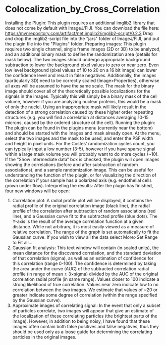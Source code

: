 # Colocalization_by_Cross_Correlation
Installing the Plugin:
This plugin requires an additional imglib2 library that does not come by default with ImageJ/FIJI. You can download the file here: https://mvnrepository.com/artifact/net.imglib2/imglib2-script/0.2.3
Drag and drop the imglib2-script file into the "jars" folder of ImageJ/FIJI, and put the plugin file into the "Plugins" folder. 
Preparing images:
This plugin requires two single channel, single frame images (2D or 3D) to be analyzed, and an additional binary mask to define the randomization area (details for mask below). The two images should undergo appropriate background subtraction to lower the background pixel values to zero or near zero. Even low level background (pixel values of 10 to 20 on a 16 bit image) can lower the confidence level and result in false negatives. Additionally, the images (particularly 3D) need to be correctly scaled (Image>Properties), otherwise all axes will be assumed to have the same scale. 
The mask for the binary image should cover all of the theoretically possible localizations for the signals in the images. Typically this will simply be a binary mask of the cell volume, however if you are analyzing nuclear proteins, this would be a mask of only the nuclei. Using an inappropriate mask will likely result in the detection of a strong correlation caused by these higher order repeating structures (e.g. you will find a correlation at distances averaging 10-15 microns, caused by the ordered structure of the cell). 
Running the plugin:
The plugin can be found in the plugins menu (currently near the bottom) and should be started with the images and mask already open. At the menu, select the two images and the mask to be used, and enter the PSF width and height in pixel units. For the Costes’ randomization cycles count, you can typically input a low number (3-5), however if you have sparse signal within a large mask volume you will probably want to do more cycles (~10). If the “Show intermediate data” box is checked, the plugin will open images showing the correlations (before and after subtraction of random associations), and a sample randomization image. This can be useful for understanding the function of the plugin, or for visualizing the direction of the correlation if your sample has a polarized axis (e.g. endothelial cells grown under flow). 
Interpreting the results:
After the plugin has finished, four new windows will be open:
1.	Correlation plot: A radial profile plot will be displayed, it contains the radial profile of the original correlation image (black line), the radial profile of the correlation after subtraction of random associations (red line), and a Gaussian curve fit to the subtracted profile (blue dots). The Y-axis is the result of the average correlation function at a given distance. While not arbitrary, it is most easily viewed as a measure of relative correlation. The range of the graph is set automatically to fit the Gaussian curve. If you wish to view all the data select More>Set Range to Fit all… 
2.	Gaussian fit analysis: This text window will contain (in scaled units), the mean distance for the discovered correlation, and the standard deviation of that correlation (sigma), as well as an estimation of confidence for this correlation (range 0-100). The confidence is determined by taking the area under the curve (AUC) of the subtracted correlation radial profile (in range of mean ± 3×sigma) divided by the AUC of the original correlation radial profile (in same range). Values closer to 100 indicate a strong likelihood of true correlation. Values near zero indicate low to no correlation between the two images. We estimate that values of ~20 or greater indicate some degree of correlation (within the range specified by the Gaussian curve). 
3.	Approximate images of correlating signal: In the event that only a subset of particles correlate, two images will appear that give an estimate of the localization of these correlating particles (the brightest parts of the image). However, in addition to being noisy, I have found that these images often contain both false positives and false negatives, thus they should be used only as a loose guide for determining the correlating particles in the original images.
